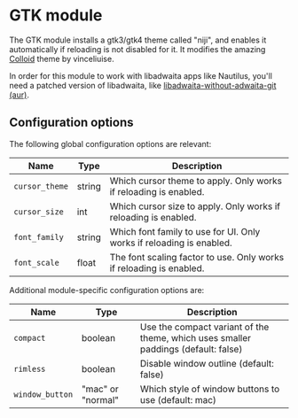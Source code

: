 # GTK module

The GTK module installs a gtk3/gtk4 theme called "niji", and enables it
automatically if reloading is not disabled for it. It modifies the
amazing [Colloid](https://github.com/vinceliuice/Colloid-gtk-theme) theme by
vinceliuise.

In order for this module to work with libadwaita apps like Nautilus, you'll
need a patched version of libadwaita, like
[libadwaita-without-adwaita-git (aur)](https://aur.archlinux.org/packages/libadwaita-without-adwaita-git).

## Configuration options

The following global configuration options are relevant:

| Name           | Type   | Description                                                          |
| -------------- | ------ | -------------------------------------------------------------------- |
| `cursor_theme` | string | Which cursor theme to apply. Only works if reloading is enabled.     |
| `cursor_size`  | int    | Which cursor size to apply. Only works if reloading is enabled.      |
| `font_family`  | string | Which font family to use for UI. Only works if reloading is enabled. |
| `font_scale`   | float  | The font scaling factor to use. Only works if reloading is enabled.  |

Additional module-specific configuration options are:

| Name            | Type              | Description                                                                        |
| --------------- | ----------------- | ---------------------------------------------------------------------------------- |
| `compact`       | boolean           | Use the compact variant of the theme, which uses smaller paddings (default: false) |
| `rimless`       | boolean           | Disable window outline (default: false)                                            |
| `window_button` | "mac" or "normal" | Which style of window buttons to use (default: mac)                                |
